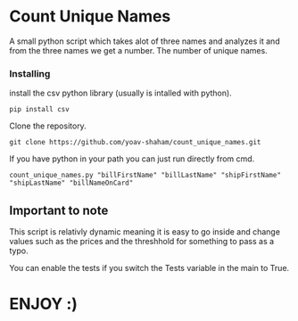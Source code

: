 # Count Unique Names
A small python script which takes alot of three names and analyzes it and from the three names we get a number. 
The number of unique names.
### Installing
install the csv python library (usually is intalled with python).
```
pip install csv
```
Clone the repository.
```
git clone https://github.com/yoav-shaham/count_unique_names.git
```
If you have python in your path you can just run directly from cmd.
```
count_unique_names.py "billFirstName" "billLastName" "shipFirstName" "shipLastName" "billNameOnCard"
```

## Important to note
This script is relativly dynamic meaning it is easy to go inside and change values such as the prices and the threshhold for something to pass as a typo.

You can enable the tests if you switch the Tests variable in the main to True.

# ENJOY :)
